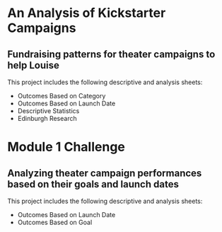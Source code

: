 # An Analysis of Kickstarter Campaigns
## Fundraising patterns for theater campaigns to help Louise
This project includes the following descriptive and analysis sheets:
* Outcomes Based on Category
* Outcomes Based on Launch Date
* Descriptive Statistics
* Edinburgh Research
# Module 1 Challenge
## Analyzing theater campaign performances based on their goals and launch dates
This project includes the following descriptive and analysis sheets:
* Outcomes Based on Launch Date  
* Outcomes Based on Goal
